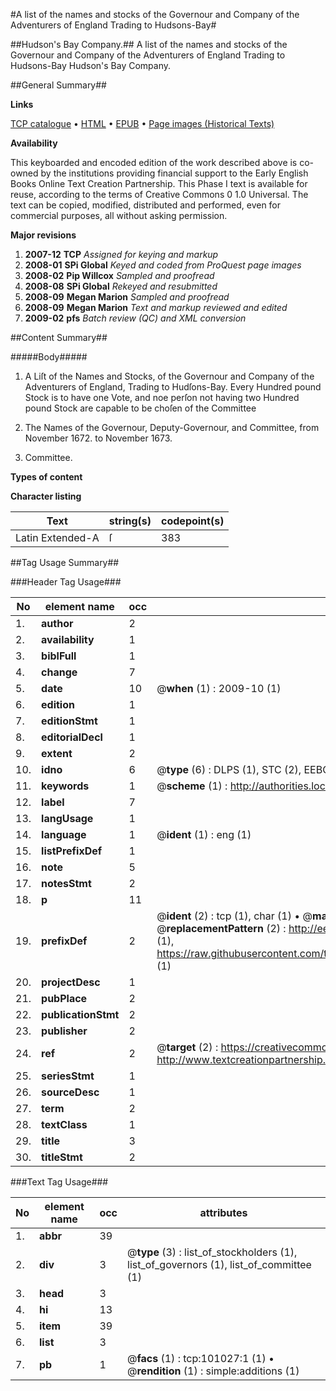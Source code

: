 #A list of the names and stocks of the Governour and Company of the Adventurers of England Trading to Hudsons-Bay#

##Hudson's Bay Company.##
A list of the names and stocks of the Governour and Company of the Adventurers of England Trading to Hudsons-Bay
Hudson's Bay Company.

##General Summary##

**Links**

[TCP catalogue](http://www.ota.ox.ac.uk/tcp/)  • 
[HTML](http://tei.it.ox.ac.uk/tcp/Texts-HTML/free/A48/A48670.html)  • 
[EPUB](http://tei.it.ox.ac.uk/tcp/Texts-EPUB/free/A48/A48670.epub) • 
[Page images (Historical Texts)](https://data.historicaltexts.jisc.ac.uk/view?pubId=eebo-13655724e&pageId=eebo-13655724e-101027-1)

**Availability**

This keyboarded and encoded edition of the
	       work described above is co-owned by the institutions
	       providing financial support to the Early English Books
	       Online Text Creation Partnership. This Phase I text is
	       available for reuse, according to the terms of Creative
	       Commons 0 1.0 Universal. The text can be copied,
	       modified, distributed and performed, even for
	       commercial purposes, all without asking permission.

**Major revisions**

1. __2007-12__ __TCP__ *Assigned for keying and markup*
1. __2008-01__ __SPi Global__ *Keyed and coded from ProQuest page images*
1. __2008-02__ __Pip Willcox__ *Sampled and proofread*
1. __2008-08__ __SPi Global__ *Rekeyed and resubmitted*
1. __2008-09__ __Megan Marion__ *Sampled and proofread*
1. __2008-09__ __Megan Marion__ *Text and markup reviewed and edited*
1. __2009-02__ __pfs__ *Batch review (QC) and XML conversion*

##Content Summary##

#####Body#####

1. A Liſt of the Names and Stocks, of the Governour and Company of the Adventurers of England, Trading to Hudſons-Bay. Every Hundred pound Stock is to have one Vote, and noe perſon not having two Hundred pound Stock are capable to be choſen of the Committee

1. The Names of the Governour, Deputy-Governour, and Committee, from November 1672. to November 1673.

1. Committee.

**Types of content**


**Character listing**


|Text|string(s)|codepoint(s)|
|---|---|---|
|Latin Extended-A|ſ|383|

##Tag Usage Summary##

###Header Tag Usage###

|No|element name|occ|attributes|
|---|---|---|---|
|1.|__author__|2||
|2.|__availability__|1||
|3.|__biblFull__|1||
|4.|__change__|7||
|5.|__date__|10| @__when__ (1) : 2009-10 (1)|
|6.|__edition__|1||
|7.|__editionStmt__|1||
|8.|__editorialDecl__|1||
|9.|__extent__|2||
|10.|__idno__|6| @__type__ (6) : DLPS (1), STC (2), EEBO-CITATION (1), OCLC (1), VID (1)|
|11.|__keywords__|1| @__scheme__ (1) : http://authorities.loc.gov/ (1)|
|12.|__label__|7||
|13.|__langUsage__|1||
|14.|__language__|1| @__ident__ (1) : eng (1)|
|15.|__listPrefixDef__|1||
|16.|__note__|5||
|17.|__notesStmt__|2||
|18.|__p__|11||
|19.|__prefixDef__|2| @__ident__ (2) : tcp (1), char (1)  •  @__matchPattern__ (2) : ([0-9\-]+):([0-9IVX]+) (1), (.+) (1)  •  @__replacementPattern__ (2) : http://eebo.chadwyck.com/downloadtiff?vid=$1&page=$2 (1), https://raw.githubusercontent.com/textcreationpartnership/Texts/master/tcpchars.xml#$1 (1)|
|20.|__projectDesc__|1||
|21.|__pubPlace__|2||
|22.|__publicationStmt__|2||
|23.|__publisher__|2||
|24.|__ref__|2| @__target__ (2) : https://creativecommons.org/publicdomain/zero/1.0/ (1), http://www.textcreationpartnership.org/docs/. (1)|
|25.|__seriesStmt__|1||
|26.|__sourceDesc__|1||
|27.|__term__|2||
|28.|__textClass__|1||
|29.|__title__|3||
|30.|__titleStmt__|2||


###Text Tag Usage###

|No|element name|occ|attributes|
|---|---|---|---|
|1.|__abbr__|39||
|2.|__div__|3| @__type__ (3) : list_of_stockholders (1), list_of_governors (1), list_of_committee (1)|
|3.|__head__|3||
|4.|__hi__|13||
|5.|__item__|39||
|6.|__list__|3||
|7.|__pb__|1| @__facs__ (1) : tcp:101027:1 (1)  •  @__rendition__ (1) : simple:additions (1)|
